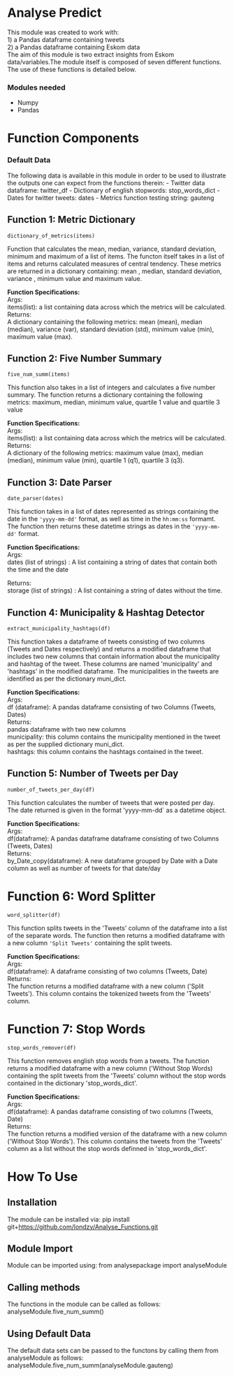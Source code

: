 # Analyse Predict

This module was created to work with:  
    1) a Pandas dataframe containing tweets  
    2) a Pandas dataframe containing Eskom data  
The aim of this module is two extract insights from Eskom data/variables.The module itself is composed of seven different functions. The use of these functions is detailed below.

### Modules needed
- Numpy
- Pandas

# Function Components

### Default Data
The following data is available in this module in order to be used to illustrate the outputs one can expect from the functions therein: 
    - Twitter data dataframe: twitter_df
    - Dictionary of english stopwords: stop_words_dict
    - Dates for twitter tweets: dates
    - Metrics function testing string: gauteng

## Function 1: Metric Dictionary
    dictionary_of_metrics(items)

Function that calculates the mean, median, variance, standard deviation, minimum and maximum of a list of items. The functon itself takes in a list of items and returns calculated measures of central tendency. These metrics are returned in a dictionary containing: mean , median, standard deviation, variance , minimum value and maximum value.

**Function Specifications:**  
Args:  
    items(list): a list containing data across which the metrics will be calculated.  
Returns:  
    A dictionary containing the following metrics: mean (mean), median (median), variance (var), standard deviation (std), minimum value (min), maximum value (max).


## Function 2: Five Number Summary
    five_num_summ(items)

 This function also takes in a list of integers and calculates a five number summary. The function returns a dictionary containing the following metrics: maximum, median, minimum value, quartile 1 value and quartile 3 value

**Function Specifications:**  
Args:  
    items(list): a list containing data across which the metrics will be calculated.  
Returns:  
    A dictionary of the following metrics: maximum value (max), median (median), minimum value (min), quartile 1 (q1), quartile 3 (q3).


## Function 3: Date Parser
    date_parser(dates)

This function takes in a list of dates represented as strings containing the date in the `'yyyy-mm-dd'` format, as well as time in the `hh:mm:ss` formamt. The function then returns these datetime strings as dates in the `'yyyy-mm-dd'` format.

**Function Specifications:**  
Args:  
    dates (list of strings) : A list containing a string of dates that contain both the time and the date  
    
Returns:  
    storage (list of strings) : A list containing a string of dates without the time.


## Function 4: Municipality & Hashtag Detector
    extract_municipality_hashtags(df)

This function takes a dataframe of tweets consisting of two columns (Tweets and Dates respectively) and returns a modified dataframe that includes two new columns that contain information about the municipality and hashtag of the tweet. These columns are named 'municipality' and 'hashtags' in the modified dataframe. The municipalities in the tweets are identified as per the dictionary muni_dict.

**Function Specifications:**  
Args:  
    df (dataframe): A pandas dataframe consisting of two Columns (Tweets, Dates)  
Returns:  
    pandas dataframe with two new columns  
    municipality: this column contains the municipality mentioned in the tweet as per the supplied dictionary muni_dict.  
    hashtags: this column contains the hashtags contained in the tweet.


## Function 5: Number of Tweets per Day
    number_of_tweets_per_day(df)

This function calculates the number of tweets that were posted per day. The date returned is given in the format 'yyyy-mm-dd` as a datetime object.

**Function Specifications:**  
Args:  
    df(dataframe): A pandas dataframe dataframe consisting of two Columns (Tweets, Dates)  
Returns:  
    by_Date_copy(dataframe): A new dataframe grouped by Date with a Date column as well as number of tweets for that date/day


# Function 6: Word Splitter
    word_splitter(df)
    
This function splits tweets in the 'Tweets' column of the dataframe into a list of the separate words. The function then returns a modified dataframe with a new column `'Split Tweets'` containing the split tweets.

**Function Specifications:**  
Args:  
    df(dataframe): A dataframe consisting of two columns (Tweets, Date)  
Returns:  
    The function returns a modified dataframe with a new column ('Split Tweets'). This column contains the tokenized tweets from the 'Tweets' column.

# Function 7: Stop Words
    stop_words_remover(df)

This function removes english stop words from a tweets. The function returns a modified dataframe with a new column ('Without Stop Words) containing the split tweets from the 'Tweets' column without the stop words contained in the dictionary 'stop_words_dict'.

**Function Specifications:**  
Args:  
    df(dataframe): A pandas dataframe consisting of two columns (Tweets, Date)  
Returns:  
    The function returns a modified version of the dataframe with a new column ('Without Stop Words'). This column contains the tweets from the 'Tweets' column as a list without the stop words definned in 'stop_words_dict'.

# How To Use

## Installation
The module can be installed via: 
pip install git+https://github.com/londzy/Analyse_Functions.git

## Module Import
Module can be imported using:
from analysepackage import analyseModule

## Calling methods
The functions in the module can be called as follows:
analyseModule.five_num_summ()

## Using Default Data
The default data sets can be passed to the functons by calling them from analyseModule as follows:
analyseModule.five_num_summ(analyseModule.gauteng)

